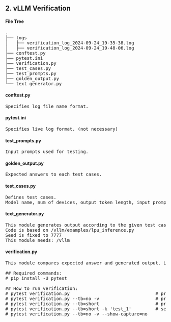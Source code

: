 ## 2. vLLM Verification

#### File Tree
<pre>
.
├── logs
│   ├── verification_log_2024-09-24_19-35-38.log
│   ├── verification_log_2024-09-24_19-48-06.log
├── conftest.py
├── pytest.ini
├── verification.py
├── test_cases.py
├── test_prompts.py
├── golden_output.py
└── text_generator.py
</pre>
#### conftest.py
<pre>
Specifies log file name format.
</pre>

#### pytest.ini
<pre>
Specifies live log format. (not necessary)
</pre>

#### test_prompts.py
<pre>
Input prompts used for testing.
</pre>

#### golden_output.py
<pre>
Expected answers to each test cases.
</pre>

#### test_cases.py
<pre>
Defines test cases.
Model name, num of devices, output token length, input prompt, golden answer,...are saved in each test case variable.
</pre>

#### text_generator.py
<pre>
This module generates output according to the given test case.
Code is based on /vllm/examples/lpu_inference.py
Seed is fixed to 7777
This module needs: /vllm
</pre>

#### verification.py
<pre>
This module compares expected answer and generated output. Logs will be save in ./logs
  
## Required commands:
# pip install -U pytest

## How to run verification:
# pytest verification.py                                # prints full info
# pytest verification.py --tb=no -v                     # prints only the summary info
# pytest verification.py --tb=short                     # prints info
# pytest verification.py --tb=short -k 'test_1'         # select tests
# pytest verification.py --tb=no -v --show-capture=no
</pre>
